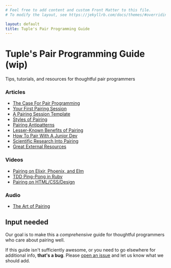 ```yaml
---
# Feel free to add content and custom Front Matter to this file.
# To modify the layout, see https://jekyllrb.com/docs/themes/#overriding-theme-defaults

layout: default
title: Tuple's Pair Programming Guide
---
```


# Tuple's Pair Programming Guide (wip)

<p class="text-lg">Tips, tutorials, and resources for thoughtful pair programmers</p>

<div class="border-t-4 border-indigo-dark w-24 mt-4 mb-8"></div>

### Articles

- [The Case For Pair Programming](/pair-programming-guide/the-case-for-pair-programming)
- [Your First Pairing Session](/pair-programming-guide/your-first-pairing-session)
- [A Pairing Session Template](/pair-programming-guide/template)
- [Styles of Pairing](/pair-programming-guide/styles)
- [Pairing Antipatterns](/pair-programming-guide/antipatterns)
- [Lesser-Known Benefits of Pairing](/pair-programming-guide/lesser-known-benefits-of-pair-programming)
- [How To Pair With A Junior Dev](/pair-programming-guide/how-to-pair-with-a-junior-developer)
- [Scientific Research Into Pairing](/pair-programming-guide/scientific-research-into-pair-programming)
- [Great External Resources](/pair-programming-guide/links)

### Videos

- [Pairing on Elixir, Phoenix, and Elm](/pair-programming-guide/elixir-phoenix-elm)
- [TDD Ping-Pong in Ruby](/pair-programming-guide/tdd-ping-pong-ruby)
- [Pairing on HTML/CSS/Design](/pair-programming-guide/html-css-and-tailwind)

### Audio

- [The Art of Pairing](/pair-programming-guide/full-stack-radio-podcast)


## Input needed

Our goal is to make this a _comprehensive_ guide for thoughtful programmers who care about pairing well. 

If this guide isn't sufficiently awesome, or you need to go elsewhere for additional info, **that's a bug**. Please [open an issue](https://github.com/tupleapp/pair-programming-guide/issues/new) and let us know what we should add.  
